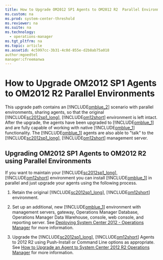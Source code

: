 ```yaml
---
title: How to Upgrade OM2012 SP1 Agents to OM2012 R2  Parallel Environments
ms.custom: na
ms.prod: system-center-threshold
ms.reviewer: na
ms.suite: na
ms.technology: 
  - operations-manager
ms.tgt_pltfrm: na
ms.topic: article
ms.assetid: 4c5997cc-3b31-4c0d-855e-d2b8ab75a018
author:mgoedtel
manager:cfreemanwa
---
```

# How to Upgrade OM2012 SP1 Agents to OM2012 R2  Parallel Environments
This upgrade path contains an [!INCLUDE[omblue_2](../../om/manage/includes/omblue_2_md.md)] scenario with parallel environments, sharing agents, so that the original [!INCLUDE[sc2012sp1_long](../../om/manage/includes/sc2012sp1_long_md.md)], [!INCLUDE[om12short](../../om/manage/includes/om12short_md.md)] environment is left intact.  After the upgrade, the agents have been upgraded to [!INCLUDE[omblue_1](../../om/manage/includes/omblue_1_md.md)] and are fully capable of working with native [!INCLUDE[omblue_1](../../om/manage/includes/omblue_1_md.md)] functionality.  The [!INCLUDE[omblue_1](../../om/manage/includes/omblue_1_md.md)] agents are also able to "talk" to the [!INCLUDE[sc2012sp1_long](../../om/manage/includes/sc2012sp1_long_md.md)], [!INCLUDE[om12short](../../om/manage/includes/om12short_md.md)] management server.  
  
## Upgrading OM2012 SP1 Agents to OM2012 R2 using Parallel Environments  
If you want to maintain your [!INCLUDE[sc2012sp1_long](../../om/manage/includes/sc2012sp1_long_md.md)], [!INCLUDE[om12short](../../om/manage/includes/om12short_md.md)] environment you can install [!INCLUDE[omblue_1](../../om/manage/includes/omblue_1_md.md)] in parallel and just upgrade your agents using the following process.  
  
1.  Retain the original [!INCLUDE[sc2012sp1_long](../../om/manage/includes/sc2012sp1_long_md.md)], [!INCLUDE[om12short](../../om/manage/includes/om12short_md.md)] environment.  
  
2.  Set up an additional, new [!INCLUDE[omblue_1](../../om/manage/includes/omblue_1_md.md)] environment with management servers, gateway, Operations Manager Database, Operations Manager Data Warehouse, console, web console, and reporting server. See [Deploying System Center 2012 \- Operations Manager](assetId:///969a31d6-5ef2-4127-9cfe-0af66c981b6c) for more information.  
  
3.  Upgrade the [!INCLUDE[sc2012sp1_long](../../om/manage/includes/sc2012sp1_long_md.md)], [!INCLUDE[om12short](../../om/manage/includes/om12short_md.md)] Agents to 2012 R2 using Push\-Install or Command Line options as appropriate. See [How to Upgrade an Agent to System Center 2012 R2  Operations Manager](../Topic/How%20to%20Upgrade%20an%20Agent%20to%20System%20Center%202012%20R2%20%20Operations%20Manager.md) for more information.  
  
